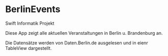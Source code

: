 # BerlinEvents
Swift Informatik Projekt

Diese App zeigt alle aktuellen Veranstaltungen in Berlin u. Brandenburg an.

Die Datensätze werden von Daten.Berlin.de ausgelesen und in eienr TableView dargestellt.

